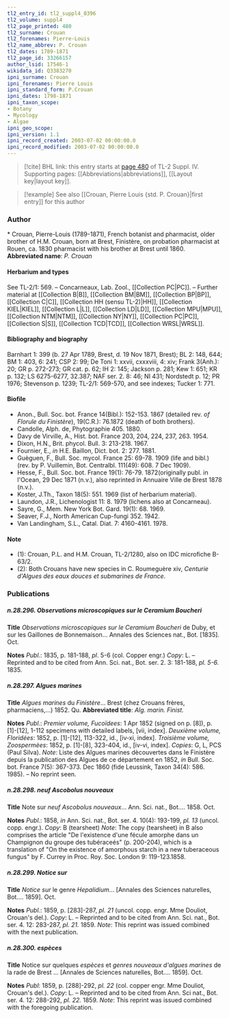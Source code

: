 ```yaml
---
tl2_entry_id: tl2_suppl4_0396
tl2_volume: suppl4
tl2_page_printed: 480
tl2_surname: Crouan
tl2_forenames: Pierre-Louis
tl2_name_abbrev: P. Crouan
tl2_dates: 1789-1871
tl2_page_id: 33266157
author_lsid: 17546-1
wikidata_id: Q3383270
ipni_surname: Crouan
ipni_forenames: Pierre Louis
ipni_standard_form: P.Crouan
ipni_dates: 1798-1871
ipni_taxon_scope: 
- Botany
- Mycology
- Algae
ipni_geo_scope: 
ipni_version: 1.1
ipni_record_created: 2003-07-02 00:00:00.0
ipni_record_modified: 2003-07-02 00:00:00.0
---
```



> [!cite] BHL link: this entry starts at [page 480](https://www.biodiversitylibrary.org/page/33266157) of TL-2 Suppl. IV.
> Supporting pages: [[Abbreviations|abbreviations]], [[Layout key|layout key]].

> [!example] See also [[Crouan, Pierre Louis {std. P. Crouan}|first entry]] for this author

### Author

\* Crouan, Pierre-Louis (1789-1871), French botanist and pharmacist, older brother of H.M. Crouan, born at Brest, Finistère, on probation pharmacist at Rouen, ca. 1830 pharmacist with his brother at Brest until 1860. 
**Abbreviated name**: *P. Crouan*

#### Herbarium and types

See TL-2/1: 569. – Concarneaux, Lab. Zool., [[Collection PC|PC]]. – Further material at [[Collection B|B]], [[Collection BM|BM]], [[Collection BP|BP]], [[Collection C|C]], [[Collection HH (sensu TL-2)|HH]], [[Collection KIEL|KIEL]], [[Collection L|L]], [[Collection LD|LD]], [[Collection MPU|MPU]], [[Collection NTM|NTM]], [[Collection NY|NY]], [[Collection PC|PC]], [[Collection S|S]], [[Collection TCD|TCD]], [[Collection WRSL|WRSL]].

#### Bibliography and biography

Barnhart 1: 399 (b. 27 Apr 1789, Brest, d. 19 Nov 1871, Brest); BL 2: 148, 644; BM 1: 403, 6: 241; CSP 2: 99; De Toni 1: xxvii, cxxxviii, 4: xiv; Frank 3(Anh.): 20; GR p. 272-273; GR cat. p. 62; IH 2: 145; Jackson p. 281; Kew 1: 651; KR p. 132; LS 6275-6277, 32.387; NAF ser. 2. 8: 46; NI 431; Nordstedt p. 12; PR 1976; Stevenson p. 1239; TL-2/1: 569-570, and see indexes; Tucker 1: 771.

#### Biofile

- Anon., Bull. Soc. bot. France 14(Bibl.): 152-153. 1867 (detailed rev. *of Florule du* *Finistère*), 19(C.R.): 76.1872 (death of both brothers).
- Candolle, Alph. de, Phytographie 405. 1880.
- Davy de Virville, A., Hist. bot. France 203, 204, 224, 237, 263. 1954.
- Dixon, H.N., Brit. phycol. Bull. 3: 213-218. 1967.
- Fournier, E., *in* H.E. Baillon, Dict. bot. 2: 277. 1881.
- Guèguen, F., Bull. Soc. mycol. France 25: 69-78. 1909 (life and bibl.) (rev. by P. Vuillemin, Bot. Centralbl. 111(49): 608. 7 Dec 1909).
- Hesse, F., Bull. Soc. bot. France 19(1): 76-79. 1872(originally publ. in l'Ocean, 29 Dec 1871 (n.v.), also reprinted in Annuaire Ville de Brest 1878 (n.v.).
- Koster, J.Th., Taxon 18(5): 551. 1969 (list of herbarium material).
- Laundon, J.R., Lichenologist 11: 8. 1979 (lichens also at Concarneau).
- Sayre, G., Mem. New York Bot. Gard. 19(1): 68. 1969.
- Seaver, F.J., North American Cup-fungi 352. 1942.
- Van Landingham, S.L., Catal. Diat. 7: 4160-4161. 1978.

#### Note

- (1): Crouan, P.L. and H.M. Crouan, TL-2/1280, also on IDC microfiche B-63/2.
- (2): Both Crouans have new species in C. Roumeguère xiv, *Centurie d'Algues des eaux* *douces et submarines de France*.

### Publications

##### n.28.296. Observations microscopiques sur le Ceramium Boucheri

**Title**
*Observations microscopiques sur le Ceramium Boucheri* de Duby, et sur les Gaillones de Bonnemaison... Annales des Sciences nat., Bot. \[1835\]. Oct.

**Notes**
*Publ*.: 1835, p. 181-188, *pl*. 5-6 (col. Copper engr.) *Copy*: L. – Reprinted and to be cited from Ann. Sci. nat., Bot. ser. 2. 3: 181-188, *pl. 5-6.* 1835.

##### n.28.297. Algues marines

**Title**
*Algues marines* du *Finistère*... Brest (chez Crouans frères, pharmaciens,...) 1852. Qu.
**Abbreviated title**: *Alg. marin. Finist.*

**Notes**
*Publ*.: *Premier volume, Fucoïdees*: 1 Apr 1852 (signed on p. \[8\]), p. \[1\]-\[12\], 1-112 specimens with detailed labels, \[vii, index\].
*Deuxième volume, Floridées*: 1852, p. \[1\]-\[12\], 113-322, id., \[iv-xi, index\].
*Troisième volume, Zoospermèes*: 1852, p. \[1\]-\[8\], 323-404, id., \[iv-vi, index\].
*Copies*: G, L, PCS (Paul Silva).
*Note*: Liste des Algues marines dècouvertes dans le Finistère depuis la publication des Algues de ce département en 1852, *in* Bull. Soc. bot. France 7(5): 367-373. Dec 1860 (fide Leussink, Taxon 34(4): 586. 1985). – No reprint seen.

##### n.28.298. neuf Ascobolus nouveaux

**Title**
Note sur *neuf Ascobolus nouveaux*... Ann. Sci. nat., Bot.... 1858. Oct.

**Notes**
*Publ*.: 1858, *in* Ann. Sci. nat., Bot. ser. 4. 10(4): 193-199, *pl. 13* (uncol. copp. engr.). *Copy*: B (tearsheet)
*Note*: The copy (tearsheet) in B also comprises the article "De l'existence d'une fécule amorphe dans un Champignon du groupe des tubéraceés" (p. 200-204), which is a translation of "On the existence of amorphous starch in a new tuberaceous fungus" by F. Currey in Proc. Roy. Soc. London 9: 119-123.1858.

##### n.28.299. Notice sur

**Title**
*Notice sur* le genre *Hepalidium*... \[Annales des Sciences naturelles, Bot.... 1859\]. Oct.

**Notes**
*Publ*.: 1859, p. \[283\]-287, *pl. 21* (uncol. copp. engr. Mme Douliot, Crouan's del.). *Copy*: L. – Reprinted and to be cited from Ann. Sci. nat., Bot. ser. 4. 12: 283-287, *pl. 21.* 1859.
*Note*: This reprint was issued combined with the next publication.

##### n.28.300. espèces

**Title**
Notice sur quelques *espèces* et *genres nouveaux d'algues marines* de la rade de Brest ... \[Annales de Sciences naturelles, Bot.... 1859\]. Oct.

**Notes**
*Publ*: 1859, p. \[288\]-292, *pl. 22* (col. copper engr. Mme Douliot, Crouan's del.). *Copy*: L. – Reprinted and to be cited from Ann. Sci nat., Bot. ser. 4. 12: 288-292, *pl. 22.* 1859.
*Note*: This reprint was issued combined with the foregoing publication.


